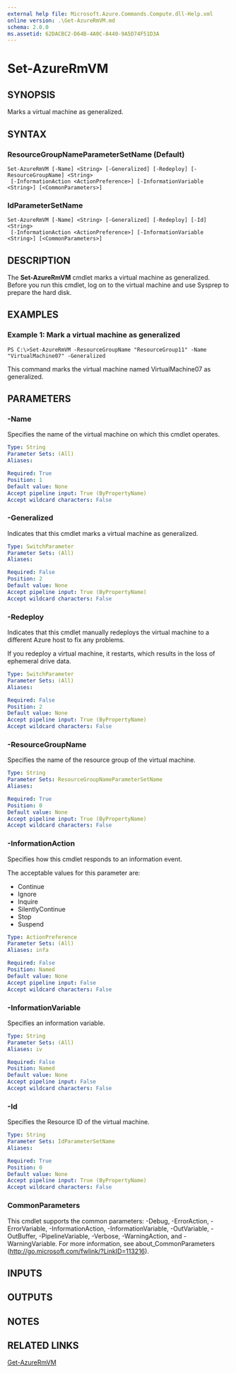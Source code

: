 ```yaml
---
external help file: Microsoft.Azure.Commands.Compute.dll-Help.xml
online version: .\Get-AzureRmVM.md
schema: 2.0.0
ms.assetid: 62DACBC2-D64B-4A0C-8440-9A5D74F51D3A
---
```


# Set-AzureRmVM

## SYNOPSIS
Marks a virtual machine as generalized.

## SYNTAX

### ResourceGroupNameParameterSetName (Default)
```
Set-AzureRmVM [-Name] <String> [-Generalized] [-Redeploy] [-ResourceGroupName] <String>
 [-InformationAction <ActionPreference>] [-InformationVariable <String>] [<CommonParameters>]
```

### IdParameterSetName
```
Set-AzureRmVM [-Name] <String> [-Generalized] [-Redeploy] [-Id] <String>
 [-InformationAction <ActionPreference>] [-InformationVariable <String>] [<CommonParameters>]
```

## DESCRIPTION
The **Set-AzureRmVM** cmdlet marks a virtual machine as generalized.
Before you run this cmdlet, log on to the virtual machine and use Sysprep to prepare the hard disk.

## EXAMPLES

### Example 1: Mark a virtual machine as generalized
```
PS C:\>Set-AzureRmVM -ResourceGroupName "ResourceGroup11" -Name "VirtualMachine07" -Generalized
```

This command marks the virtual machine named VirtualMachine07 as generalized.

## PARAMETERS

### -Name
Specifies the name of the virtual machine on which this cmdlet operates.

```yaml
Type: String
Parameter Sets: (All)
Aliases: 

Required: True
Position: 1
Default value: None
Accept pipeline input: True (ByPropertyName)
Accept wildcard characters: False
```

### -Generalized
Indicates that this cmdlet marks a virtual machine as generalized.

```yaml
Type: SwitchParameter
Parameter Sets: (All)
Aliases: 

Required: False
Position: 2
Default value: None
Accept pipeline input: True (ByPropertyName)
Accept wildcard characters: False
```

### -Redeploy
Indicates that this cmdlet manually redeploys the virtual machine to a different Azure host to fix any problems.

If you redeploy a virtual machine, it restarts, which results in the loss of ephemeral drive data.

```yaml
Type: SwitchParameter
Parameter Sets: (All)
Aliases: 

Required: False
Position: 2
Default value: None
Accept pipeline input: True (ByPropertyName)
Accept wildcard characters: False
```

### -ResourceGroupName
Specifies the name of the resource group of the virtual machine.

```yaml
Type: String
Parameter Sets: ResourceGroupNameParameterSetName
Aliases: 

Required: True
Position: 0
Default value: None
Accept pipeline input: True (ByPropertyName)
Accept wildcard characters: False
```

### -InformationAction
Specifies how this cmdlet responds to an information event.

The acceptable values for this parameter are:

- Continue
- Ignore
- Inquire
- SilentlyContinue
- Stop
- Suspend

```yaml
Type: ActionPreference
Parameter Sets: (All)
Aliases: infa

Required: False
Position: Named
Default value: None
Accept pipeline input: False
Accept wildcard characters: False
```

### -InformationVariable
Specifies an information variable.

```yaml
Type: String
Parameter Sets: (All)
Aliases: iv

Required: False
Position: Named
Default value: None
Accept pipeline input: False
Accept wildcard characters: False
```

### -Id
Specifies the Resource ID of the virtual machine.

```yaml
Type: String
Parameter Sets: IdParameterSetName
Aliases: 

Required: True
Position: 0
Default value: None
Accept pipeline input: True (ByPropertyName)
Accept wildcard characters: False
```

### CommonParameters
This cmdlet supports the common parameters: -Debug, -ErrorAction, -ErrorVariable, -InformationAction, -InformationVariable, -OutVariable, -OutBuffer, -PipelineVariable, -Verbose, -WarningAction, and -WarningVariable. For more information, see about_CommonParameters (http://go.microsoft.com/fwlink/?LinkID=113216).

## INPUTS

## OUTPUTS

## NOTES

## RELATED LINKS

[Get-AzureRmVM](./Get-AzureRmVM.md)


